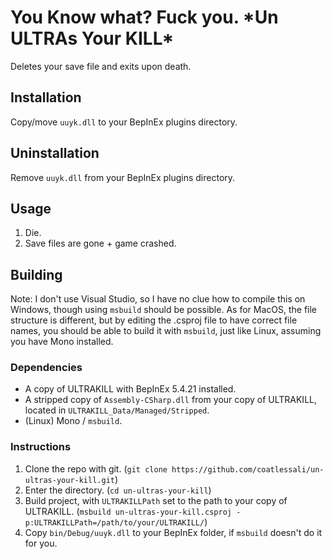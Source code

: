 # You Know what? Fuck you. \*Un ULTRAs Your KILL\*
Deletes your save file and exits upon death.

## Installation

Copy/move `uuyk.dll` to your BepInEx plugins directory.

## Uninstallation

Remove `uuyk.dll` from your BepInEx plugins directory.

## Usage

1. Die.
2. Save files are gone + game crashed.

## Building

Note: I don't use Visual Studio, so I have no clue how to compile this on Windows, though using `msbuild` should be possible. As for MacOS, the file structure is different, but by editing the .csproj file to have correct file names, you should be able to build it with `msbuild`, just like Linux, assuming you have Mono installed.

### Dependencies

* A copy of ULTRAKILL with BepInEx 5.4.21 installed.
* A stripped copy of `Assembly-CSharp.dll` from your copy of ULTRAKILL, located in `ULTRAKILL_Data/Managed/Stripped`.
* (Linux) Mono / `msbuild`.

### Instructions

1. Clone the repo with git. (`git clone https://github.com/coatlessali/un-ultras-your-kill.git`)
2. Enter the directory. (`cd un-ultras-your-kill`)
3. Build project, with `ULTRAKILLPath` set to the path to your copy of ULTRAKILL. (`msbuild un-ultras-your-kill.csproj -p:ULTRAKILLPath=/path/to/your/ULTRAKILL/`)
4. Copy `bin/Debug/uuyk.dll` to your BepInEx folder, if `msbuild` doesn't do it for you.

